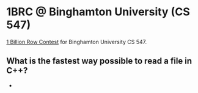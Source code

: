 # 1BRC @ Binghamton University (CS 547)
[1 Billion Row Contest](https://github.com/gunnarmorling/1brc) 
for Binghamton University CS 547. 

## What is the fastest way possible to read a file in C++?
* 